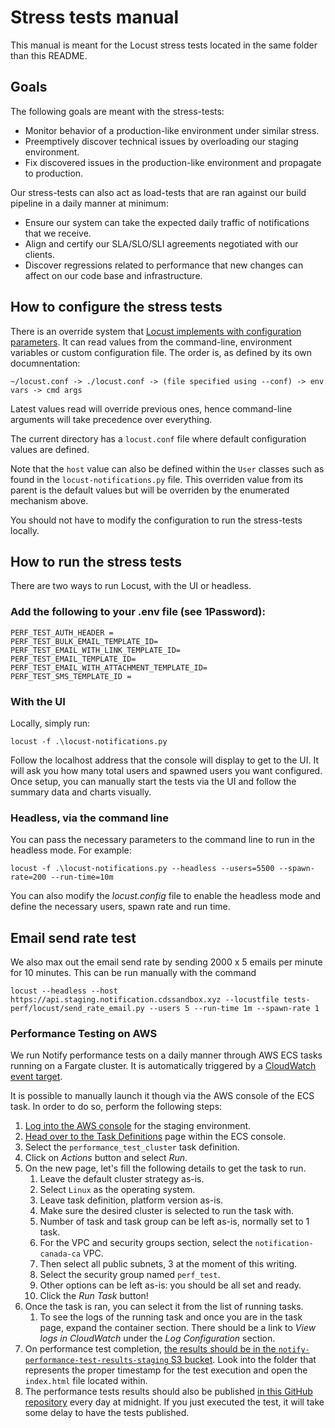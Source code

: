 # Stress tests manual

This manual is meant for the Locust stress tests located in the same folder than this README.

## Goals

The following goals are meant with the stress-tests:

* Monitor behavior of a production-like environment under similar stress.
* Preemptively discover technical issues by overloading our staging environment.
* Fix discovered issues in the production-like environment and propagate to production.

Our stress-tests can also act as load-tests that are ran against our build pipeline in a daily manner at minimum:

* Ensure our system can take the expected daily traffic of notifications that we receive.
* Align and certify our SLA/SLO/SLI agreements negotiated with our clients.
* Discover regressions related to performance that new changes can affect on our code base and infrastructure.

## How to configure the stress tests

There is an override system that [Locust implements with configuration parameters](https://docs.locust.io/en/stable/configuration.html). It can read values from the command-line, environment variables or custom configuration file. The order is, as defined by its own documnentation:

```doc
~/locust.conf -> ./locust.conf -> (file specified using --conf) -> env vars -> cmd args
```

Latest values read will override previous ones, hence command-line arguments will take precedence over everything.

The current directory has a `locust.conf` file where default configuration values are defined.

Note that the `host` value can also be defined within the `User` classes such as found in the `locust-notifications.py` file. This overriden value from its parent is the default values but will be overriden by the enumerated mechanism above.

You should not have to modify the configuration to run the stress-tests locally.

## How to run the stress tests

There are two ways to run Locust, with the UI or headless.

### Add the following to your .env file (see 1Password):

```
PERF_TEST_AUTH_HEADER =
PERF_TEST_BULK_EMAIL_TEMPLATE_ID=
PERF_TEST_EMAIL_WITH_LINK_TEMPLATE_ID=
PERF_TEST_EMAIL_TEMPLATE_ID=
PERF_TEST_EMAIL_WITH_ATTACHMENT_TEMPLATE_ID=
PERF_TEST_SMS_TEMPLATE_ID =
```

### With the UI

Locally, simply run:

```shell
locust -f .\locust-notifications.py
```

Follow the localhost address that the console will display to get to the UI. It will ask you how many total users and spawned users you want configured. Once setup, you can manually start the tests via the UI and follow the summary data and charts visually.

### Headless, via the command line

You can pass the necessary parameters to the command line to run in the headless mode. For example:

```shell
locust -f .\locust-notifications.py --headless --users=5500 --spawn-rate=200 --run-time=10m
```

You can also modify the *locust.config* file to enable the headless mode and define the necessary users, spawn rate and run time.

## Email send rate test

We also max out the email send rate by sending 2000 x 5 emails per minute for 10 minutes. This can be run manually with the command
```
locust --headless --host https://api.staging.notification.cdssandbox.xyz --locustfile tests-perf/locust/send_rate_email.py --users 5 --run-time 1m --spawn-rate 1
```

### Performance Testing on AWS

We run Notify performance tests on a daily manner through AWS ECS tasks
running on a Fargate cluster. It is automatically triggered by a
[CloudWatch event target](https://github.com/cds-snc/notification-terraform/blob/a5fcbf0d0e2ff5cd78952bf5c8f9f2dfd5d3c93c/aws/performance-test/cloudwatch.tf#L10).

It is possible to manually launch it though via the AWS console of the
ECS task. In order to do so, perform the following steps:

1. [Log into the AWS console](https://cds-snc.awsapps.com/start#/)
   for the staging environment.
2. [Head over to the Task Definitions](https://ca-central-1.console.aws.amazon.com/ecs/home?region=ca-central-1#/taskDefinitions)
   page within the ECS console.
3. Select the `performance_test_cluster` task definition.
4. Click on *Actions* button and select *Run*.
5. On the new page, let's fill the following details to get the task
   to run.
   1. Leave the default cluster strategy as-is.
   2. Select `Linux` as the operating system.
   3. Leave task definition, platform version as-is.
   4. Make sure the desired cluster is selected to run the task with.
   5. Number of task and task group can be left as-is, normally set to 1 task.
   6. For the VPC and security groups section, select the `notification-canada-ca` VPC.
   7. Then select all public subnets, 3 at the moment of this writing.
   8. Select the security group named `perf_test`.
   9. Other options can be left as-is: you should be all set and ready.
   10. Click the *Run Task* button!
6. Once the task is ran, you can select it from the list of running tasks.
    1. To see the logs of the running task and once you are in the task page, expand the container section. There should be a link to *View logs in CloudWatch* under the *Log Configuration* section.
7. On performance test completion, [the results should be in the `notify-performance-test-results-staging` S3 bucket](https://s3.console.aws.amazon.com/s3/buckets/notify-performance-test-results-staging?region=ca-central-1&tab=objects). Look into the folder that represents the proper timestamp for the test execution and open the `index.html` file located within.
8. The performance tests results should also be published [in this GitHub repository](https://github.com/cds-snc/notification-performance-test-results) every day at midnight. If you just executed the test, it will take some delay to have the tests published.